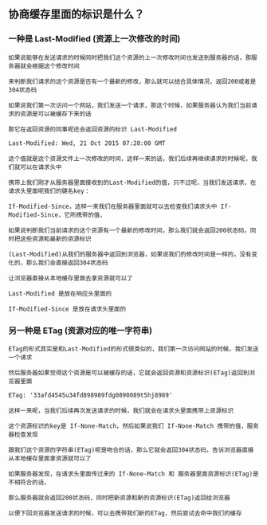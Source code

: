 ## 协商缓存里面的标识是什么？

  ### 一种是 Last-Modified (资源上一次修改的时间)

    如果说能够在发送请求的时候同时把我们这个资源的上一次修改时间也发送到服务器的话，那服务器就会根据这个修改时间

    来判断我们请求的这个资源是否有一个最新的修改，那么就可以结合具体情况，返回200或者是304状态码

    如果说我们第一次访问一个网站，我们发送一个请求，那这个时候，如果服务器认为我们当前请求的资源是可以被缓存下来的话

    那它在返回资源的同事呢还会返回资源的标识 Last-Modified

    Last-Modified: Wed, 21 Oct 2015 07:28:00 GMT

    这个值就是这个资源文件上一次修改的时间，这样一来的话，我们后续再继续请求的时候呢，我们就可以在请求头中

    携带上我们刚才从服务器里面接收到的Last-Modified的值，只不过呢，当我们发送请求，在请求头里面呢我们的键名key：

    If-Modified-Since，这样一来我们在服务器里面就可以去检查我们请求头中 If-Modified-Since，它所携带的值，

    如果说判断我们当前请求的这个资源有一个最新的修改时间，那么我们就会返回200状态码，同时把这些资源和最新的资源标识

    (Last-Modified)从我们的服务器中返回到浏览器，如果说我们的修改时间是一样的，没有变化的，那么我们会直接返回304状态码

    让浏览器直接从本地缓存里面去拿资源就可以了

    Last-Modified 是放在响应头里面的

    If-Modified-Since 是放在请求头里面的

  ### 另一种是 ETag (资源对应的唯一字符串)

    ETag的形式其实是和Last-Modified的形式很类似的，我们第一次访问网站的时候，我们发送一个请求

    然后服务器如果觉得这个资源是可以被缓存的话，它就会返回资源和资源标识(ETag)返回到浏览器里面

    ETag: '33afd4545u34fd898989fdg0890089t5hj8989'

    这样一来呢，当我们后续再次发送请求的时候，我们就会在请求头里面携带上资源标识

    这个资源标识的key是 If-None-Match，然后如果说我们 If-None-Match 携带的值，服务器检查发现

    跟我们这个资源的字符串(ETag)呢是吻合的话，那么它就会返回304状态码，告诉浏览器直接从本地缓存里面拿资源就可以了

    如果服务器发现，在请求头里面传过来的 If-None-Match 和 服务器里面资源标识(ETag)是不相符合的话，

    那么服务器就会返回200状态码，同时把新资源和新的资源标识(ETag)返回给浏览器

    以便下回浏览器发送请求的时候，可以去携带我们新的ETag，然后尝试去命中我们的缓存
